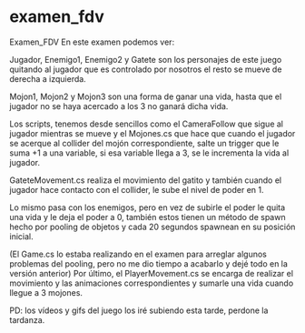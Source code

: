 # examen_fdv
Examen_FDV
En este examen podemos ver:

Jugador, Enemigo1, Enemigo2 y Gatete son los personajes de este juego quitando al jugador que es controlado por nosotros el resto se mueve de derecha a izquierda.

Mojon1, Mojon2 y Mojon3 son una forma de ganar una vida, hasta que el jugador no se haya acercado a los 3 no ganará dicha vida.

Los scripts, tenemos desde sencillos como el CameraFollow que sigue al jugador mientras se mueve y el Mojones.cs que hace que cuando el jugador se acerque al collider del mojón correspondiente, salte un trigger que le suma +1 a una variable, si esa variable llega a 3, se le incrementa la vida al jugador.

GateteMovement.cs realiza el movimiento del gatito y también cuando el jugador hace contacto con el collider, le sube el nivel de poder en 1.

Lo mismo pasa con los enemigos, pero en vez de subirle el poder le quita una vida y le deja el poder a 0, también estos tienen un método de spawn hecho por pooling de objetos y cada 20 segundos spawnean en su posición inicial.

(El Game.cs lo estaba realizando en el examen para arreglar algunos problemas del pooling, pero no me dio tiempo a acabarlo y dejé todo en la versión anterior)
Por último, el PlayerMovement.cs se encarga de realizar el movimiento y las animaciones correspondientes y sumarle una vida cuando llegue a 3 mojones.


PD: los vídeos y gifs del juego los iré subiendo esta tarde, perdone la tardanza.
